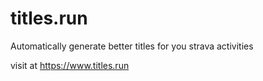 # titles.run
Automatically generate better titles for you strava activities

visit at https://www.titles.run
